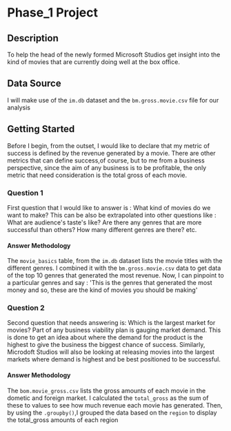 # Phase_1 Project

## Description
  To help the head of the newly formed Microsoft Studios get insight into the kind of movies that are currently doing well at the box office. 
  
## Data Source
  I will make use of the `im.db` dataset and the `bm.gross.movie.csv` file for our analysis
  
## Getting Started
  Before I begin, from the outset, I would like to declare that my metric of success is defined by the revenue generated by a movie.
  There are other metrics that can define success,of course, but to me from a business perspective, since the aim of any business is to be profitable,
  the only metric that need consideration is the total gross of each movie.
  
### Question 1
First question that I would like to answer is : What kind of movies do we want to make? 
This can be also be extrapolated into other questions like : What are audience's taste's like? Are there any genres that are more successful than others? How many different genres are there? etc. 

#### Answer Methodology
The `movie_basics` table, from the `im.db` dataset lists the movie titles with the different genres. I combined it with the `bm.gross.movie.csv` data to get data of the top 10 genres that generated the most revenue. Now, I can pinpoint to a particular genres and say : 'This is the genres that generated the most money and so, these are the kind of movies you should be making'

### Question 2
Second question that needs answering is: Which is the largest market for movies?
Part of any business viability plan is gauging market demand. This is done to get an idea about where the demand for the product is the highest to give the business the biggest chance of success. Similarly, Microdoft Studios will also be looking at releasing movies into the largest markets where demand is highest and be best positioned to be successful.

#### Answer Methodology
The `bom.movie_gross.csv` lists the gross amounts of each movie in the dometic and foreign market. I calculated the `total_gross` as the sum of these to values to see how much revenue each movie has generated. Then, by using the `.groupby()`,I grouped the data based on the `region` to display the total_gross amounts of each region 


